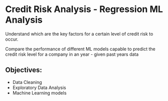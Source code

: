 # Credit Risk Analysis - Regression ML Analysis
Understand which are the key factors for a certain level of credit risk to occur.

Compare the performance of different ML models
capable to predict the credit risk level for a company
in an year - given past years data

## Objectives:
- Data Cleaning
- Exploratory Data Analysis
- Machine Learning models
